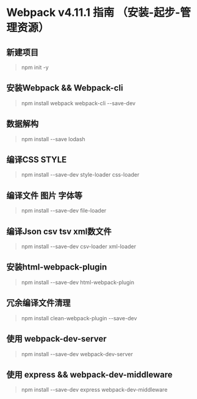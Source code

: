 # Webpack v4.11.1 指南 （安装-起步-管理资源）

## 新建项目
> npm init -y

## 安装Webpack && Webpack-cli
> npm install webpack webpack-cli --save-dev

## 数据解构
> npm install --save lodash

## 编译CSS STYLE
> npm install --save-dev style-loader css-loader

## 编译文件 图片 字体等
> npm install --save-dev file-loader

## 编译Json csv tsv xml数文件
> npm install --save-dev csv-loader xml-loader

## 安装html-webpack-plugin
> npm install --save-dev html-webpack-plugin

## 冗余编译文件清理
> npm install clean-webpack-plugin --save-dev

## 使用 webpack-dev-server
> npm install --save-dev webpack-dev-server

## 使用 express && webpack-dev-middleware
> npm install --save-dev express webpack-dev-middleware